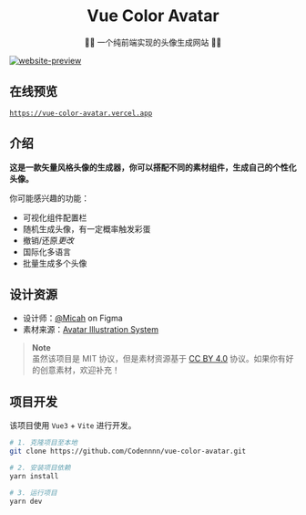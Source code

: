 <div align="center">
  <h1>Vue Color Avatar</h1>

  <p>🧑‍🦱 一个纯前端实现的头像生成网站 🧑‍🦳</p>

</div>

<a href="https://vue-color-avatar.vercel.app" target="_blank">
  <img src="https://github.com/Codennnn/vue-color-avatar/raw/main/images/social-preview-1.png" alt="website-preview" />
</a>

## 在线预览

[`https://vue-color-avatar.vercel.app`](https://vue-color-avatar.vercel.app)

## 介绍

**这是一款矢量风格头像的生成器，你可以搭配不同的素材组件，生成自己的个性化头像。**

你可能感兴趣的功能：

- 可视化组件配置栏
- 随机生成头像，有一定概率触发彩蛋
- 撤销/还原*更改*
- 国际化多语言
- 批量生成多个头像

## 设计资源

- 设计师：[@Micah](https://www.figma.com/@Micah) on Figma
- 素材来源：[Avatar Illustration System](https://www.figma.com/community/file/829741575478342595)

> **Note**  
> 虽然该项目是 MIT 协议，但是素材资源基于 [CC BY 4.0](https://creativecommons.org/licenses/by/4.0/) 协议。如果你有好的创意素材，欢迎补充！

## 项目开发

该项目使用 `Vue3` + `Vite` 进行开发。

```sh
# 1. 克隆项目至本地
git clone https://github.com/Codennnn/vue-color-avatar.git

# 2. 安装项目依赖
yarn install

# 3. 运行项目
yarn dev
```

